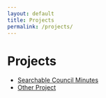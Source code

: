 ```yaml
---
layout: default
title: Projects
permalink: /projects/
---
```


# Projects

- [Searchable Council Minutes](/demos/council-minutes/index.html)
- [Other Project](demos/other-project/)
